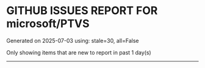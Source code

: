 
# GITHUB ISSUES REPORT FOR microsoft/PTVS


Generated on 2025-07-03 using: stale=30, all=False


Only showing items that are new to report in past 1 day(s)


---




















